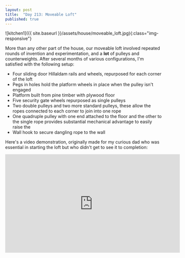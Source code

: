 ```yaml
---
layout: post
title:  "Day 213: Moveable Loft"
published: true
---
```


![kitchen1]({{ site.baseurl }}/assets/house/moveable_loft.jpg){:class="img-responsive"}

More than any other part of the house, our moveable loft involved repeated rounds of invention and experimentation, and a **lot** of pulleys and counterweights. After several months of various configurations, I'm satisfied with the following setup:

 - Four sliding door Hillaldam rails and wheels, repurposed for each corner of the loft
 - Pegs in holes hold the platform wheels in place when the pulley isn't engaged
 - Platform built from pine timber with plywood floor
 - Five security gate wheels repurposed as single pulleys
 - Two double pulleys and two more standard pulleys, these allow the ropes connected to each corner to join into one rope
 - One quadruple pulley with one end attached to the floor and the other to the single rope provides substantial mechanical advantage to easily raise the
 - Wall hook to secure dangling rope to the wall

Here's a video demonstration, originally made for my curious dad who was essential in starting the loft but who didn't get to see it to completion:

<iframe width="560" height="315" src="https://www.youtube.com/embed/3DZctr_9RVE" frameborder="0" allow="autoplay; encrypted-media" allowfullscreen></iframe>
